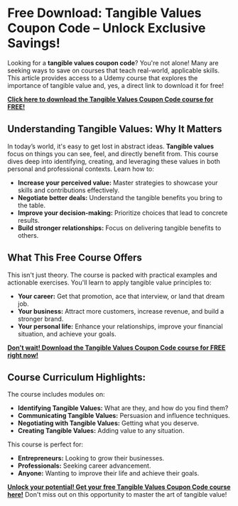 # Free Download: Tangible Values Coupon Code – Unlock Exclusive Savings!

Looking for a **tangible values coupon code**? You're not alone! Many are seeking ways to save on courses that teach real-world, applicable skills. This article provides access to a Udemy course that explores the importance of tangible value and, yes, a direct link to download it for free!

[**Click here to download the Tangible Values Coupon Code course for FREE!**](https://udemywork.com/tangible-values-coupon-code)

## Understanding Tangible Values: Why It Matters

In today’s world, it's easy to get lost in abstract ideas. **Tangible values** focus on things you can see, feel, and directly benefit from. This course dives deep into identifying, creating, and leveraging these values in both personal and professional contexts. Learn how to:

*   **Increase your perceived value:** Master strategies to showcase your skills and contributions effectively.
*   **Negotiate better deals:** Understand the tangible benefits you bring to the table.
*   **Improve your decision-making:** Prioritize choices that lead to concrete results.
*   **Build stronger relationships:** Focus on delivering tangible benefits to others.

## What This Free Course Offers

This isn't just theory. The course is packed with practical examples and actionable exercises. You'll learn to apply tangible value principles to:

*   **Your career:** Get that promotion, ace that interview, or land that dream job.
*   **Your business:** Attract more customers, increase revenue, and build a stronger brand.
*   **Your personal life:** Enhance your relationships, improve your financial situation, and achieve your goals.

[**Don't wait! Download the Tangible Values Coupon Code course for FREE right now!**](https://udemywork.com/tangible-values-coupon-code)

## Course Curriculum Highlights:

The course includes modules on:

*   **Identifying Tangible Values:** What are they, and how do you find them?
*   **Communicating Tangible Values:** Persuasion and influence techniques.
*   **Negotiating with Tangible Values:** Getting what you deserve.
*   **Creating Tangible Values:** Adding value to any situation.

This course is perfect for:

*   **Entrepreneurs:** Looking to grow their businesses.
*   **Professionals:** Seeking career advancement.
*   **Anyone:** Wanting to improve their life and achieve their goals.

[**Unlock your potential! Get your free Tangible Values Coupon Code course here!**](https://udemywork.com/tangible-values-coupon-code) Don't miss out on this opportunity to master the art of tangible value!
